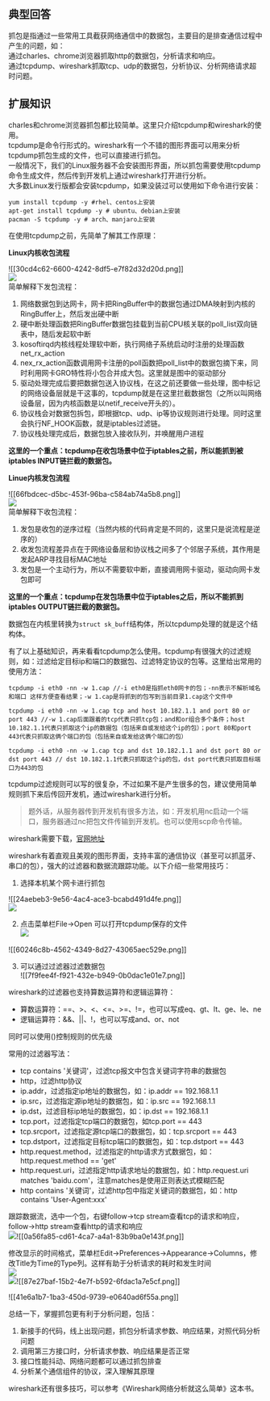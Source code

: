 ## 典型回答


抓包是指通过一些常用工具截获网络通信中的数据包，主要目的是排查通信过程中产生的问题，如：  
通过charles、chrome浏览器抓取http的数据包，分析请求和响应。  
通过tcpdump、wireshark抓取tcp、udp的数据包，分析协议、分析网络请求超时问题。



## 扩展知识


charles和chrome浏览器抓包都比较简单。这里只介绍tcpdump和wireshark的使用。  
tcpdump是命令行形式的。wireshark有一个不错的图形界面可以用来分析tcpdump抓包生成的文件，也可以直接进行抓包。  
一般情况下，我们的Linux服务器不会安装图形界面，所以抓包需要使用tcpdump命令生成文件，然后传到开发机上通过wireshark打开进行分析。  
大多数Linux发行版都会安装tcpdump，如果没装过可以使用如下命令进行安装：



```plain
yum install tcpdump -y #rhel、centos上安装
apt-get install tcpdump -y # ubuntu、debian上安装
pacman -S tcpdump -y # arch、manjaro上安装
```



在使用tcpdump之前，先简单了解其工作原理：

  
**Linux内核收包流程**



![[30cd4c62-6600-4242-8df5-e7f82d32d20d.png]]  
![](656691ecab64414eb6086151.png)  
简单解释下发包流程：



1. 网络数据包到达网卡，网卡把RingBuffer中的数据包通过DMA映射到内核的RingBuffer上，然后发出硬中断
2. 硬中断处理函数把RingBuffer数据包挂载到当前CPU核关联的poll_list双向链表中，随后发起软中断
3. kosoftirqd内核线程处理软中断，执行网络子系统启动时注册的处理函数net_rx_action
4. nex_rx_action函数调用网卡注册的poll函数把poll_list中的数据包摘下来，同时利用网卡GRO特性将小包合并成大包。这里就是图中的驱动部分
5. 驱动处理完成后要把数据包送入协议栈，在这之前还要做一些处理，图中标记的网络设备层就是干这事的，tcpdump就是在这里拦截数据包（之所以叫网络设备层，因为内核函数是以netif_receive开头的）。
6. 协议栈会对数据包拆包，即根据tcp、udp、ip等协议规则进行处理。同时这里会执行NF_HOOK函数，就是iptables过滤链。
7. 协议栈处理完成后，数据包放入接收队列，并唤醒用户进程



**这里的一个重点：tcpdump在收包场景中位于iptables之前，所以能抓到被iptables INPUT链拦截的数据包。**



**Linue内核发包流程**



![[66fbdcec-d5bc-453f-96ba-c584ab74a5b8.png]]  
![](656691ecab64414eb608614d.png)  
简单解释下收包流程：



1. 发包是收包的逆序过程（当然内核的代码肯定是不同的，这里只是说流程是逆序的）
2. 收发包流程差异点在于网络设备层和协议栈之间多了个邻居子系统，其作用是发起ARP寻找目标MAC地址
3. 发包是一个主动行为，所以不需要软中断，直接调用网卡驱动，驱动向网卡发包即可



**这里的一个重点：tcpdump在发包场景中位于iptables之后，所以不能抓到iptables OUTPUT链拦截的数据包。**



数据包在内核里转换为`struct sk_buff`结构体，所以tcpdump处理的就是这个结构体。



有了以上基础知识，再来看看tcpdump怎么使用。tcpdump有很强大的过滤规则，如：过滤给定目标ip和端口的数据包、过滤特定协议的包等。这里给出常用的使用方法：



```plain
tcpdump -i eth0 -nn -w 1.cap //-i eth0是指抓eth0网卡的包；-nn表示不解析域名和端口 这样方便查看结果；-w 1.cap是将抓到的包写到当前目录1.cap这个文件中

tcpdump -i eth0 -nn -w 1.cap tcp and host 10.182.1.1 and port 80 or port 443 //-w 1.cap后面跟着的tcp代表只抓tcp包；and和or组合多个条件；host 10.182.1.1代表只抓取这个ip的数据包（包括来自或发给这个ip的包）；port 80和port 443代表只抓取这俩个端口的包（包括来自或发给这俩个端口的包）

tcpdump -i eth0 -nn -w 1.cap tcp and dst 10.182.1.1 and dst port 80 or dst port 443 // dst 10.182.1.1代表只抓取这个ip的包，dst port代表只抓取目标端口为443的包
```



tcpdump过滤规则可以写的很复杂，不过如果不是产生很多的包，建议使用简单规则抓下来后传回开发机，通过wireshark进行分析。



> 题外话，从服务器传到开发机有很多方法，如：开发机用nc启动一个端口，服务器通过nc把包文件传输到开发机。也可以使用scp命令传输。
>



wireshark需要下载，[官网地址](https://www.wireshark.org/)

  
wireshark有着直观且美观的图形界面，支持丰富的通信协议（甚至可以抓蓝牙、串口的包），强大的过滤器和数据流跟踪功能。以下介绍一些常用技巧：



1.  选择本机某个网卡进行抓包

![[24aebeb3-9e56-4ac4-ace3-bcabd491d4fe.png]]  
![](656691ecab64414eb608614e.png) 

2.  点击菜单栏File->Open 可以打开tcpdump保存的文件  
![](656691ecab64414eb6086150.png) 

![[60246c8b-4562-4349-8d27-43065aec529e.png]]

3.  可以通过过滤器过滤数据包  
![[7f9fee4f-f921-432e-b949-0b0dac1e01e7.png]]



wireshark的过滤器也支持算数运算符和逻辑运算符：



+ 算数运算符：==、>、<、<=、>=、!=，也可以写成eq、gt、lt、ge、le、ne
+ 逻辑运算符：&&、||、!，也可以写成and、or、not



同时可以使用()控制规则的优先级



常用的过滤器写法：



+ tcp contains '关键词'，过滤tcp报文中包含关键词字符串的数据包
+ http，过滤http协议
+ ip.addr，过滤指定ip地址的数据包，如：ip.addr == 192.168.1.1
+ ip.src，过滤指定源ip地址的数据包，如：ip.src == 192.168.1.1
+ ip.dst，过滤目标ip地址的数据包，如：ip.dst == 192.168.1.1
+ tcp.port，过滤指定tcp端口的数据包，如tcp.port == 443
+ tcp.srcport，过滤指定源tcp端口的数据包，如：tcp.srcport == 443
+ tcp.dstport，过滤指定目标tcp端口的数据包，如：tcp.dstport == 443
+ http.request.method，过滤指定的http请求方式数据包，如：http.request.method == 'get'
+ http.request.uri，过滤指定http请求地址的数据包，如：http.request.uri matches 'baidu.com'，注意matches是使用正则表达式模糊匹配
+ http contains '关键词'，过滤http包中指定关键词的数据包，如：http contains 'User-Agent:xxx'



跟踪数据流，选中一个包，右键follow->tcp stream查看tcp的请求和响应，follow->http stream查看http的请求和响应  
![](65673daba7484f62fc000000.png)![[0a56fa85-cd61-4ca7-a4a1-83b9ba0e143f.png]]



修改显示的时间格式，菜单栏Edit->Preferences->Appearance->Columns，修改Title为Time的Type列。这样有助于分析请求的耗时和发生时间  
![](65673f3fa7484f62fc000001.png)  
![](65673f57a7484f62fc000002.png)![[87e27baf-15b2-4e7f-b592-6fdac1a7e5cf.png]]



![[41e6a1b7-1ba3-450d-9739-e0640ad6f55a.png]]



总结一下，掌握抓包更有利于分析问题，包括：



1. 新接手的代码，线上出现问题，抓包分析请求参数、响应结果，对照代码分析问题
2. 调用第三方接口时，分析请求参数、响应结果是否正常
3. 接口性能抖动、网络问题都可以通过抓包排查
4. 分析某个通信组件的协议，深入理解其原理



wireshark还有很多技巧，可以参考《Wireshark网络分析就这么简单》这本书。

